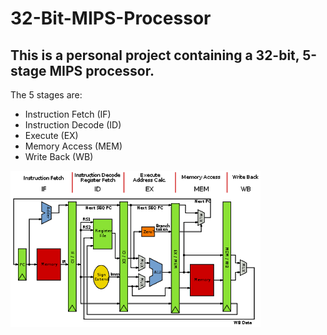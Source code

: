 # 32-Bit-MIPS-Processor

## This is a personal project containing a 32-bit, 5-stage MIPS processor.

The 5 stages are:  
* Instruction Fetch (IF)  
* Instruction Decode (ID)  
* Execute (EX)  
* Memory Access (MEM)  
* Write Back (WB)  


![Alt text](Images/500px-MIPS_Architecture_(Pipelined)_svg.png)


